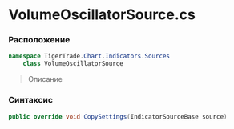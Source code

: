
# VolumeOscillatorSource.cs
### Расположение
```csharp
namespace TigerTrade.Chart.Indicators.Sources  
    class VolumeOscillatorSource
```

> Описание

### Синтаксис
```csharp
public override void CopySettings(IndicatorSourceBase source)
```
